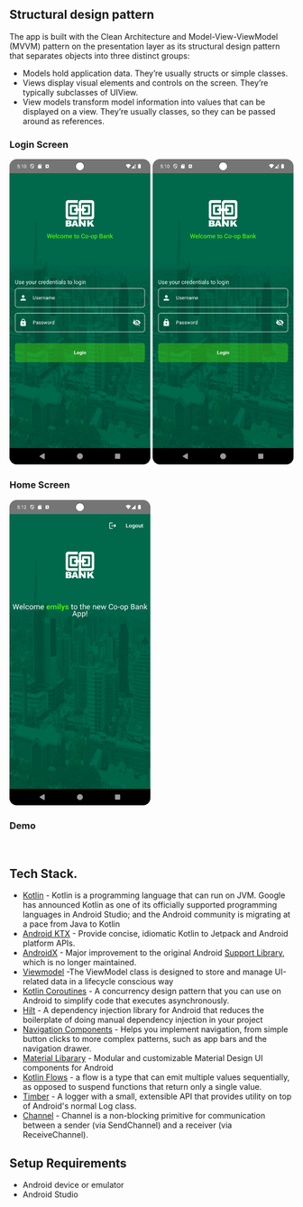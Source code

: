 
## Structural design pattern
The app is built with the Clean Architecture and Model-View-ViewModel (MVVM) pattern on the presentation layer as its structural design pattern that separates objects into three distinct groups:
- Models hold application data. They’re usually structs or simple classes.
- Views display visual elements and controls on the screen. They’re typically subclasses of UIView.
- View models transform model information into values that can be displayed on a view. They’re usually classes, so they can be passed around as references.


### Login Screen
<img src="project/loginui.png" width="250" alt=""/> <img src="project/loginui.png" width="250" alt=""/>

### Home Screen
<img src="project/home_ui.png" width="250" alt=""/>

### Demo
<img src="project/cop_record.gif" width="250" alt=""/>

## Tech Stack.
- [Kotlin](https://developer.android.com/kotlin) - Kotlin is a programming language that can run on JVM. Google has announced Kotlin as one of its officially supported programming languages in Android Studio; and the Android community is migrating at a pace from Java to Kotlin
- [Android KTX](https://developer.android.com/kotlin/ktx.html) - Provide concise, idiomatic Kotlin to Jetpack and Android platform APIs.
- [AndroidX](https://developer.android.com/jetpack/androidx) - Major improvement to the original Android [Support Library](https://developer.android.com/topic/libraries/support-library/index), which is no longer maintained.
- [Viewmodel](https://developer.android.com/topic/libraries/architecture/viewmodel) -The ViewModel class is designed to store and manage UI-related data in a lifecycle conscious way
- [Kotlin Coroutines](https://developer.android.com/kotlin/coroutines) - A concurrency design pattern that you can use on Android to simplify code that executes asynchronously.
- [Hilt](https://developer.android.com/training/dependency-injection/hilt-android) -  A dependency injection library for Android that reduces the boilerplate of doing manual dependency injection in your project
- [Navigation Components](https://developer.android.com/guide/navigation/navigation-getting-started) -  Helps you implement navigation, from simple button clicks to more complex patterns, such as app bars and the navigation drawer.
- [Material Libarary](https://material.io/develop/android) -  Modular and customizable Material Design UI components for Android
- [Kotlin Flows](https://developer.android.com/kotlin/flow) - a flow is a type that can emit multiple values sequentially, as opposed to suspend functions that return only a single value.
- [Timber](https://github.com/JakeWharton/timber) - A logger with a small, extensible API that provides utility on top of Android's normal Log class.
- [Channel](https://kotlinlang.org/api/kotlinx.coroutines/kotlinx-coroutines-core/kotlinx.coroutines.channels/-channel/) - Channel is a non-blocking primitive for communication between a sender (via SendChannel) and a receiver (via ReceiveChannel).

## Setup Requirements
- Android device or emulator
- Android Studio


